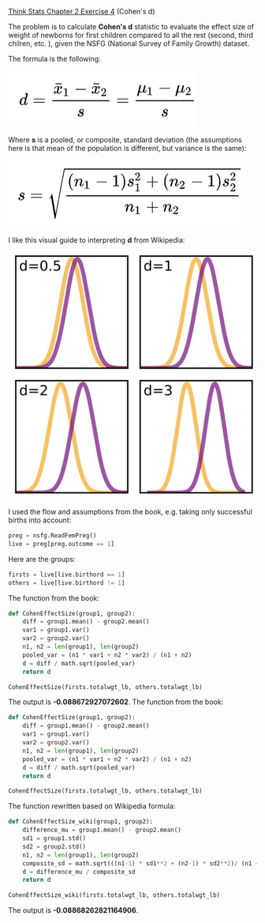 [Think Stats Chapter 2 Exercise 4](http://greenteapress.com/thinkstats2/html/thinkstats2003.html#toc24) (Cohen's d)

The problem is to calculate **Cohen's d** statistic to evaluate the effect size of weight of newborns for first children compared to all the rest (second, third chilren, etc. ), given the NSFG (National Survey of Family Growth) dataset. 

The formula is the following:

![image info](img/1.png)

Where **s** is a pooled, or composite, standard deviation (the assumptions here is that mean of the population is different, but variance is the same):

![image info](img/2.png)

I like this visual guide to interpreting **d** from Wikipedia:

![image info](img/Cohen_d.png)

I used the flow and assumptions from the book, e.g. taking only successful births into account:
```python
preg = nsfg.ReadFemPreg()
live = preg[preg.outcome == 1]
```
Here are the groups:

```python
firsts = live[live.birthord == 1] 
others = live[live.birthord != 1]
```
The function from the book:

```python
def CohenEffectSize(group1, group2): 
    diff = group1.mean() - group2.mean()
    var1 = group1.var()
    var2 = group2.var()
    n1, n2 = len(group1), len(group2)
    pooled_var = (n1 * var1 + n2 * var2) / (n1 + n2) 
    d = diff / math.sqrt(pooled_var)
    return d 
```
```python
CohenEffectSize(firsts.totalwgt_lb, others.totalwgt_lb)
```
The output is **-0.088672927072602**.
The function from the book:

```python
def CohenEffectSize(group1, group2): 
    diff = group1.mean() - group2.mean()
    var1 = group1.var()
    var2 = group2.var()
    n1, n2 = len(group1), len(group2)
    pooled_var = (n1 * var1 + n2 * var2) / (n1 + n2) 
    d = diff / math.sqrt(pooled_var)
    return d 
```
```python
CohenEffectSize(firsts.totalwgt_lb, others.totalwgt_lb)
```
The function rewritten based on Wikipedia formula:

```python
def CohenEffectSize_wiki(group1, group2): 
    difference_mu = group1.mean() - group2.mean()
    sd1 = group1.std()
    sd2 = group2.std()
    n1, n2 = len(group1), len(group2)
    composite_sd = math.sqrt(((n1-1) * sd1**2 + (n2-1) * sd2**2)/ (n1 + n2))
    d = difference_mu / composite_sd
    return d
```
```python
CohenEffectSize_wiki(firsts.totalwgt_lb, others.totalwgt_lb)
```
The output is **-0.08868262821164906**.


